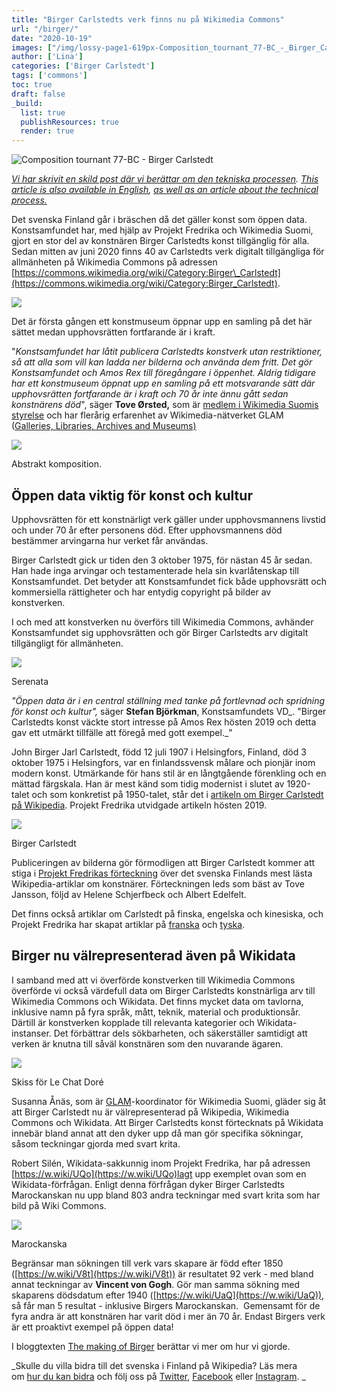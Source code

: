 ```yaml
---
title: "Birger Carlstedts verk finns nu på Wikimedia Commons"
url: "/birger/"
date: "2020-10-19"
images: ["/img/lossy-page1-619px-Composition_tournant_77-BC_-_Birger_Carlstedt.tif.jpg"]
author: ['Lina']
categories: ['Birger Carlstedt']
tags: ['commons']
toc: true
draft: false
_build:
  list: true
  publishResources: true
  render: true
---
```


![Composition tournant 77-BC - Birger Carlstedt](/img/lossy-page1-619px-Composition_tournant_77-BC_-_Birger_Carlstedt.tif.jpg)


_[Vi har skrivit en skild post där vi berättar om den tekniska processen](https://projektfredrika.fi/the-making-of-birger/)._ _[This article is also available in English](https://projektfredrika.fi/birger-english/), [as well as an article about the technical process.](https://projektfredrika.fi/the-making-of-birger-english/)_

Det svenska Finland går i bräschen då det gäller konst som öppen data. Konstsamfundet har, med hjälp av Projekt Fredrika och Wikimedia Suomi, gjort en stor del av konstnären Birger Carlstedts konst tillgänglig för alla. Sedan mitten av juni 2020 finns 40 av Carlstedts verk digitalt tillgängliga för allmänheten på Wikimedia Commons på adressen [https://commons.wikimedia.org/wiki/Category:Birger\_Carlstedt](https://commons.wikimedia.org/wiki/Category:Birger_Carlstedt).

![](https://lh4.googleusercontent.com/qL-GK3316NuSWqKcA6al0PcBUvH7mDFgaZyXhr4bG-2a_8AVURWz8l0bNdb_ivQQcByIquJrHgaFPWp73pj46jgyaOinBc2K5oZhnYXVgzWGbjBYGSVl1k_M_qgoxVhe2D2SzczZ)

Det är första gången ett konstmuseum öppnar upp en samling på det här sättet medan upphovsrätten fortfarande är i kraft.

"_Konstsamfundet har låtit publicera Carlstedts konstverk utan restriktioner, så att alla som vill kan ladda ner bilderna och använda dem fritt. Det gör Konstsamfundet och Amos Rex till föregångare i öppenhet. Aldrig tidigare har ett konstmuseum öppnat upp en samling på ett motsvarande sätt där upphovsrätten fortfarande är i kraft och 70 år inte ännu gått sedan konstnärens död_", säger **Tove Ørsted,** som är [medlem i Wikimedia Suomis styrelse](https://meta.wikimedia.org/wiki/Wikimedia_Suomi) och har flerårig erfarenhet av Wikimedia-nätverket GLAM ([Galleries, Libraries, Archives and Museums)](https://meta.wikimedia.org/wiki/GLAM)

![](/2020/10/lossy-page1-640px-Abstrakt_komposition_404-BC_-_Birger_Carlstedt.tif.jpg)

Abstrakt komposition.

## Öppen data viktig för konst och kultur

Upphovsrätten för ett konstnärligt verk gäller under upphovsmannens livstid och under 70 år efter personens död. Efter upphovsmannens död bestämmer arvingarna hur verket får användas.

Birger Carlstedt gick ur tiden den 3 oktober 1975, för nästan 45 år sedan. Han hade inga arvingar och testamenterade hela sin kvarlåtenskap till Konstsamfundet. Det betyder att Konstsamfundet fick både upphovsrätt och kommersiella rättigheter och har entydig copyright på bilder av konstverken.

I och med att konstverken nu överförs till Wikimedia Commons, avhänder Konstsamfundet sig upphovsrätten och gör Birger Carlstedts arv digitalt tillgängligt för allmänheten.

![](/2020/10/lossy-page1-296px-Serenata_1-12-75_-_Birger_Carlstedt.tif-1.jpg)

Serenata

_"Öppen data är i en central ställning med tanke på fortlevnad och spridning för konst och kultur",_ säger **Stefan Björkman**, Konstsamfundets VD_. "Birger Carlstedts konst väckte stort intresse på Amos Rex hösten 2019 och detta gav ett utmärkt tillfälle att föregå med gott exempel._"

John Birger Jarl Carlstedt, född 12 juli 1907 i Helsingfors, Finland, död 3 oktober 1975 i Helsingfors, var en finlandssvensk målare och pionjär inom modern konst. Utmärkande för hans stil är en långtgående förenkling och en mättad färgskala. Han är mest känd som tidig modernist i slutet av 1920-talet och som konkretist på 1950-talet, står det i [artikeln om Birger Carlstedt på Wikipedia](https://sv.wikipedia.org/wiki/Birger_Carlstedt). Projekt Fredrika utvidgade artikeln hösten 2019.

![](/2020/10/Birger-Carlstedt-1960.jpg)

Birger Carlstedt

Publiceringen av bilderna gör förmodligen att Birger Carlstedt kommer att stiga i [Projekt Fredrikas förteckning](https://wiki.projektfredrika.fi/filer/visual_Finlandssvenska_konstn%C3%A4rer.html) över det svenska Finlands mest lästa Wikipedia-artiklar om konstnärer. Förteckningen leds som bäst av Tove Jansson, följd av Helene Schjerfbeck och Albert Edelfelt.

Det finns också artiklar om Carlstedt på finska, engelska och kinesiska, och Projekt Fredrika har skapat artiklar på [franska](https://fr.wikipedia.org/wiki/Birger_Carlstedt) och [tyska](https://de.wikipedia.org/wiki/Birger_Carlstedt).

## Birger nu välrepresenterad även på Wikidata

I samband med att vi överförde konstverken till Wikimedia Commons överförde vi också värdefull data om Birger Carlstedts konstnärliga arv till Wikimedia Commons och Wikidata. Det finns mycket data om tavlorna, inklusive namn på fyra språk, mått, teknik, material och produktionsår. Därtill är konstverken kopplade till relevanta kategorier och Wikidata-instanser. Det förbättrar dels sökbarheten, och säkerställer samtidigt att verken är knutna till såväl konstnären som den nuvarande ägaren. 

![](/2020/10/lossy-page1-640px-Skiss_för_Le_Chat_Doré_3_11-13-82_3_-_Birger_Carlstedt.tif.jpg)

Skiss för Le Chat Doré 

Susanna Ånäs, som är [GLAM](https://meta.wikimedia.org/wiki/GLAM)\-koordinator för Wikimedia Suomi, gläder sig åt att Birger Carlstedt nu är välrepresenterad på Wikipedia, Wikimedia Commons och Wikidata. Att Birger Carlstedts konst förtecknats på Wikidata innebär bland annat att den dyker upp då man gör specifika sökningar, såsom teckningar gjorda med svart krita. 

Robert Silén, Wikidata-sakkunnig inom Projekt Fredrika, har på adressen [https://w.wiki/UQo](https://w.wiki/UQo)lagt upp exemplet ovan som en Wikidata-förfrågan. Enligt denna förfrågan dyker Birger Carlstedts Marockanskan nu upp bland 803 andra teckningar med svart krita som har bild på Wiki Commons.

![](/2020/10/lossy-page1-390px-Marockanska_513-BC_-_Birger_Carlstedt.tif.jpg)

Marockanska

Begränsar man sökningen till verk vars skapare är född efter 1850 ([https://w.wiki/V8t](https://w.wiki/V8t)) är resultatet 92 verk - med bland annat teckningar av **Vincent von Gogh**. Gör man samma sökning med skaparens dödsdatum efter 1940 ([https://w.wiki/UaQ](https://w.wiki/UaQ)), så får man 5 resultat - inklusive Birgers Marockanskan.  Gemensamt för de fyra andra är att konstnären har varit död i mer än 70 år. Endast Birgers verk är ett proaktivt exempel på öppen data!

I bloggtexten [The making of Birger](https://projektfredrika.fi/the-making-of-birger/) berättar vi mer om hur vi gjorde.

_Skulle du villa bidra till det svenska i Finland på Wikipedia? Läs mera om [hur du kan bidra](https://projektfredrika.fi/bidra/) och följ oss på [Twitter](https://twitter.com/projektfredrika), [Facebook](https://www.facebook.com/projektfredrika/) eller [Instagram](http://instagram.com/projektfredrika). _